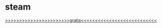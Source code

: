 # steam

[>>>>>>>>>>>>>>>>>>>>>>>gratis<<<<<<<<<<<<<<<<<<<<<<<<<<<](https://www.youtube.com/watch?v=dQw4w9WgXcQ)
